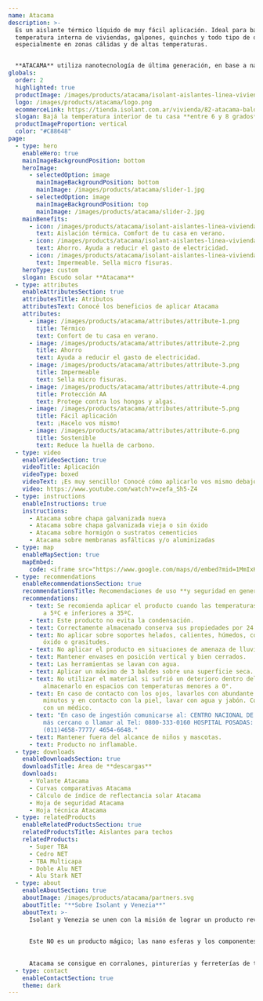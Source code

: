 ```yaml
---
name: Atacama
description: >-
  Es un aislante térmico líquido de muy fácil aplicación. Ideal para bajar la
  temperatura interna de viviendas, galpones, quinchos y todo tipo de obra,
  especialmente en zonas cálidas y de altas temperaturas.


  **ATACAMA** utiliza nanotecnología de última generación, en base a nano-esferas poliméricas expandidas que confieren excepcionales propiedades reflectivas y aislantes, especialmente de las radiaciones infrarrojas, lo cual permite evitar la absorción del calor solar.
globals:
  order: 2
  highlighted: true
  productImage: /images/products/atacama/isolant-aislantes-linea-vivienda-atacama-imagen-balde.png
  logo: /images/products/atacama/logo.png
  ecommerceLink: https://tienda.isolant.com.ar/vivienda/82-atacama-balde-20lt.html
  slogan: Bajá la temperatura interior de tu casa **entre 6 y 8 grados**
  productImageProportion: vertical
  color: "#C88648"
page:
  - type: hero
    enableHero: true
    mainImageBackgroundPosition: bottom
    heroImage:
      - selectedOption: image
        mainImageBackgroundPosition: bottom
        mainImage: /images/products/atacama/slider-1.jpg
      - selectedOption: image
        mainImageBackgroundPosition: top
        mainImage: /images/products/atacama/slider-2.jpg
    mainBenefits:
      - icon: /images/products/atacama/isolant-aislantes-linea-vivienda-atacama-beneficio-1.svg
        text: Aislación térmica. Comfort de tu casa en verano.
      - icon: /images/products/atacama/isolant-aislantes-linea-vivienda-atacama-beneficio-2.svg
        text: Ahorro. Ayuda a reducir el gasto de electricidad.
      - icon: /images/products/atacama/isolant-aislantes-linea-vivienda-atacama-beneficio-3.svg
        text: Impermeable. Sella micro fisuras.
    heroType: custom
    slogan: Escudo solar **Atacama**
  - type: attributes
    enableAttributesSection: true
    attributesTitle: Atributos
    attributesText: Conocé los beneficios de aplicar Atacama
    attributes:
      - image: /images/products/atacama/attributes/attribute-1.png
        title: Térmico
        text: Confort de tu casa en verano.
      - image: /images/products/atacama/attributes/attribute-2.png
        title: Ahorro
        text: Ayuda a reducir el gasto de electricidad.
      - image: /images/products/atacama/attributes/attribute-3.png
        title: Impermeable
        text: Sella micro fisuras.
      - image: /images/products/atacama/attributes/attribute-4.png
        title: Protección AA
        text: Protege contra los hongos y algas.
      - image: /images/products/atacama/attributes/attribute-5.png
        title: Fácil aplicación
        text: ¡Hacelo vos mismo!
      - image: /images/products/atacama/attributes/attribute-6.png
        title: Sostenible
        text: Reduce la huella de carbono.
  - type: video
    enableVideoSection: true
    videoTitle: Aplicación
    videoType: boxed
    videoText: ¡Es muy sencillo! Conocé cómo aplicarlo vos mismo debajo.
    video: https://www.youtube.com/watch?v=zefa_Sh5-Z4
  - type: instructions
    enableInstructions: true
    instructions:
      - Atacama sobre chapa galvanizada nueva
      - Atacama sobre chapa galvanizada vieja o sin óxido
      - Atacama sobre hormigón o sustratos cementicios
      - Atacama sobre membranas asfálticas y/o aluminizadas
  - type: map
    enableMapSection: true
    mapEmbed:
      code: <iframe src="https://www.google.com/maps/d/embed?mid=1MmIxK_heTpLlD7BLzq43B6nQ9lyMPqE&ehbc=2E312F" width="640" height="480"></iframe>
  - type: recommendations
    enableRecommendationsSection: true
    recommendationsTitle: Recomendaciones de uso **y seguridad en general**
    recommendations:
      - text: Se recomienda aplicar el producto cuando las temperaturas sean superiores
          a 5ºC e inferiores a 35ºC.
      - text: Este producto no evita la condensación.
      - text: Correctamente almacenado conserva sus propiedades por 24 meses.
      - text: No aplicar sobre soportes helados, calientes, húmedos, con polvo, hollín,
          óxido o grasitudes.
      - text: No aplicar el producto en situaciones de amenaza de lluvia.
      - text: Mantener envases en posición vertical y bien cerrados.
      - text: Las herramientas se lavan con agua.
      - text: Aplicar un máximo de 3 baldes sobre una superficie seca.
      - text: No utilizar el material si sufrió un deterioro dentro del envase por
          almacenarlo en espacios con temperaturas menores a 0°.
      - text: En caso de contacto con los ojos, lavarlos con abundante agua durante 15
          minutos y en contacto con la piel, lavar con agua y jabón. Consultar
          con un médico.
      - text: "En caso de ingestión comunicarse al: CENTRO NACIONAL DE INTOXICACIONES
          más cercano o llamar al Tel: 0800-333-0160 HOSPITAL POSADAS:
          (011)4658-7777/ 4654-6648."
      - text: Mantener fuera del alcance de niños y mascotas.
      - text: Producto no inflamable.
  - type: downloads
    enableDownloadsSection: true
    downloadsTitle: Área de **descargas**
    downloads:
      - Volante Atacama
      - Curvas comparativas Atacama
      - Cálculo de índice de reflectancia solar Atacama
      - Hoja de seguridad Atacama
      - Hoja técnica Atacama
  - type: relatedProducts
    enableRelatedProductsSection: true
    relatedProductsTitle: Aislantes para techos
    relatedProducts:
      - Super TBA
      - Cedro NET
      - TBA Multicapa
      - Doble Alu NET
      - Alu Stark NET
  - type: about
    enableAboutSection: true
    aboutImage: /images/products/atacama/partners.svg
    aboutTitle: "**Sobre Isolant y Venezia**"
    aboutText: >-
      Isolant y Venezia se unen con la misión de lograr un producto revolucionador. Juntos es que desarrollamos este escudo solar; un aislante líquido reflectivo con nano tecnología orientado a mejorar el confort térmico de viviendas y obras en general, durante las estaciones de más calor del año.
      
      
      Este NO es un producto mágico; las nano esferas y los componentes reflectivos que logramos incorporar a ATACAMA en un justo equilibrio, son los que logran evitar la transmitancia térmica producida por la acción de los rayos solares sobre cualquier tipo de cubierta. Chapas, losas y tejas pueden ser protegidas con ATACAMA, escudo solar.
      
      
      Atacama se consigue en corralones, pinturerías y ferreterías de todo el país. Escribinos para conocer más sobre este producto!
  - type: contact
    enableContactSection: true
    theme: dark
---
```


